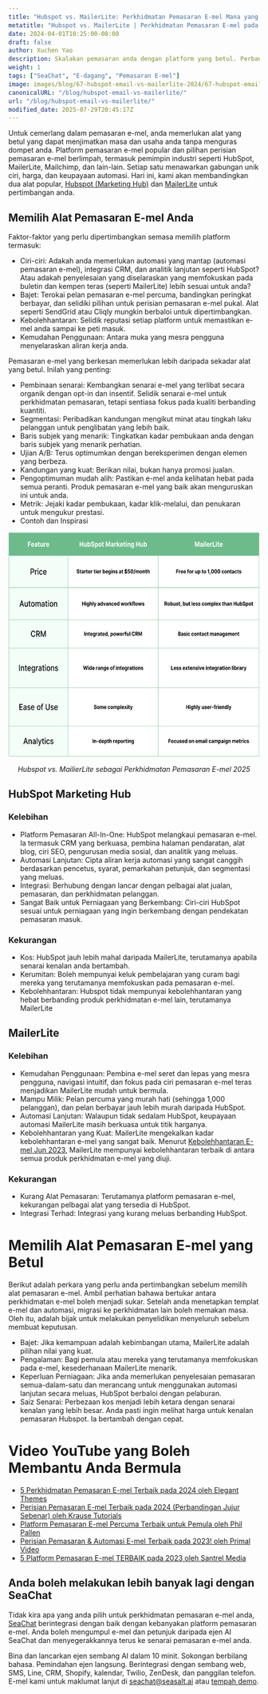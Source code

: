 ```yaml
---
title: "Hubspot vs. MailerLite: Perkhidmatan Pemasaran E-mel Mana yang Sesuai untuk Anda pada 2025?"
metatitle: "Hubspot vs. MailerLite | Perkhidmatan Pemasaran E-mel pada 2025"
date: 2024-04-01T10:25:00-08:00
draft: false
author: Xuchen Yao
description: Skalakan pemasaran anda dengan platform yang betul. Perbandingan HubSpot vs. MailerLite kami mendedahkan alat terbaik untuk meningkatkan penglibatan, menyelaraskan aliran kerja, dan menjimatkan wang anda.
weight: 1
tags: ["SeaChat", "E-dagang", "Pemasaran E-mel"]
image: images/blog/67-hubspot-email-vs-mailerlite-2024/67-hubspot-email-vs-mailerlite-2024.jpg
canonicalURL: "/blog/hubspot-email-vs-mailerlite/"
url: "/blog/hubspot-email-vs-mailerlite/"
modified_date: 2025-07-29T20:45:17Z
---
```


Untuk cemerlang dalam pemasaran e-mel, anda memerlukan alat yang betul yang dapat menjimatkan masa dan usaha anda tanpa menguras dompet anda. Platform pemasaran e-mel popular dan pilihan perisian pemasaran e-mel berlimpah, termasuk pemimpin industri seperti HubSpot, MailerLite, Mailchimp, dan lain-lain. Setiap satu menawarkan gabungan unik ciri, harga, dan keupayaan automasi. Hari ini, kami akan membandingkan dua alat popular, [Hubspot (Marketing Hub)](https://www.hubspot.com/products/marketing/professional) dan [MailerLite](https://www.mailerlite.com/) untuk pertimbangan anda.


## Memilih Alat Pemasaran E-mel Anda

Faktor-faktor yang perlu dipertimbangkan semasa memilih platform termasuk:

- Ciri-ciri: Adakah anda memerlukan automasi yang mantap (automasi pemasaran e-mel), integrasi CRM, dan analitik lanjutan seperti HubSpot? Atau adakah penyelesaian yang diselaraskan yang memfokuskan pada buletin dan kempen teras (seperti MailerLite) lebih sesuai untuk anda?
- Bajet: Terokai pelan pemasaran e-mel percuma, bandingkan peringkat berbayar, dan selidiki pilihan untuk perisian pemasaran e-mel pukal. Alat seperti SendGrid atau Cliqly mungkin berbaloi untuk dipertimbangkan.
- Kebolehhantaran: Selidik reputasi setiap platform untuk memastikan e-mel anda sampai ke peti masuk.
- Kemudahan Penggunaan: Antara muka yang mesra pengguna menyelaraskan aliran kerja anda.

Pemasaran e-mel yang berkesan memerlukan lebih daripada sekadar alat yang betul. Inilah yang penting:

- Pembinaan senarai: Kembangkan senarai e-mel yang terlibat secara organik dengan opt-in dan insentif. Selidik senarai e-mel untuk perkhidmatan pemasaran, tetapi sentiasa fokus pada kualiti berbanding kuantiti.
- Segmentasi: Peribadikan kandungan mengikut minat atau tingkah laku pelanggan untuk penglibatan yang lebih baik.
- Baris subjek yang menarik: Tingkatkan kadar pembukaan anda dengan baris subjek yang menarik perhatian.
- Ujian A/B: Terus optimumkan dengan bereksperimen dengan elemen yang berbeza.
- Kandungan yang kuat: Berikan nilai, bukan hanya promosi jualan.
- Pengoptimuman mudah alih: Pastikan e-mel anda kelihatan hebat pada semua peranti. Produk pemasaran e-mel yang baik akan menguruskan ini untuk anda.
- Metrik: Jejaki kadar pembukaan, kadar klik-melalui, dan penukaran untuk mengukur prestasi.
- Contoh dan Inspirasi


<center>
<img height="450px" src="/images/blog/67-hubspot-email-vs-mailerlite-2024/hubspot-and-mailerlite-email-marketing-service-comparison-2024.png" alt="Perbandingan Perkhidmatan Pemasaran E-mel Hubspot vs. MailerLite 2025"/>

*Hubspot vs. MailierLite sebagai Perkhidmatan Pemasaran E-mel 2025*
</center>

## HubSpot Marketing Hub

### Kelebihan

- Platform Pemasaran All-In-One: HubSpot melangkaui pemasaran e-mel. Ia termasuk CRM yang berkuasa, pembina halaman pendaratan, alat blog, ciri SEO, pengurusan media sosial, dan analitik yang meluas.
- Automasi Lanjutan: Cipta aliran kerja automasi yang sangat canggih berdasarkan pencetus, syarat, pemarkahan petunjuk, dan segmentasi yang meluas.
- Integrasi: Berhubung dengan lancar dengan pelbagai alat jualan, pemasaran, dan perkhidmatan pelanggan.
- Sangat Baik untuk Perniagaan yang Berkembang: Ciri-ciri HubSpot sesuai untuk perniagaan yang ingin berkembang dengan pendekatan pemasaran masuk.

### Kekurangan

- Kos: HubSpot jauh lebih mahal daripada MailerLite, terutamanya apabila senarai kenalan anda bertambah.
- Kerumitan: Boleh mempunyai keluk pembelajaran yang curam bagi mereka yang terutamanya memfokuskan pada pemasaran e-mel.
- Kebolehhantaran: Hubspot tidak mempunyai kebolehhantaran yang hebat berbanding produk perkhidmatan e-mel lain, terutamanya MailerLite

## MailerLite

### Kelebihan

- Kemudahan Penggunaan: Pembina e-mel seret dan lepas yang mesra pengguna, navigasi intuitif, dan fokus pada ciri pemasaran e-mel teras menjadikan MailerLite mudah untuk bermula.
- Mampu Milik: Pelan percuma yang murah hati (sehingga 1,000 pelanggan), dan pelan berbayar jauh lebih murah daripada HubSpot.
- Automasi Lanjutan: Walaupun tidak sedalam HubSpot, keupayaan automasi MailerLite masih berkuasa untuk titik harganya.
- Kebolehhantaran yang Kuat: MailerLite mengekalkan kadar kebolehhantaran e-mel yang sangat baik. Menurut [Kebolehhantaran E-mel Jun 2023](https://www.emailtooltester.com/en/blog/email-deliverability-june-2023/), MailerLite mempunyai kebolehhantaran terbaik di antara semua produk perkhidmatan e-mel yang diuji.

### Kekurangan

- Kurang Alat Pemasaran: Terutamanya platform pemasaran e-mel, kekurangan pelbagai alat yang tersedia di HubSpot.
- Integrasi Terhad: Integrasi yang kurang meluas berbanding HubSpot.

# Memilih Alat Pemasaran E-mel yang Betul

Berikut adalah perkara yang perlu anda pertimbangkan sebelum memilih alat pemasaran e-mel. Ambil perhatian bahawa bertukar antara perkhidmatan e-mel boleh menjadi sukar. Setelah anda menetapkan templat e-mel dan automasi, migrasi ke perkhidmatan lain boleh memakan masa. Oleh itu, adalah bijak untuk melakukan penyelidikan menyeluruh sebelum membuat keputusan.

- Bajet: Jika kemampuan adalah kebimbangan utama, MailerLite adalah pilihan nilai yang kuat.
- Pengalaman: Bagi pemula atau mereka yang terutamanya memfokuskan pada e-mel, kesederhanaan MailerLite menarik.
- Keperluan Perniagaan: Jika anda memerlukan penyelesaian pemasaran semua-dalam-satu dan merancang untuk menggunakan automasi lanjutan secara meluas, HubSpot berbaloi dengan pelaburan.
- Saiz Senarai: Perbezaan kos menjadi lebih ketara dengan senarai kenalan yang lebih besar. Anda pasti ingin melihat harga untuk kenalan pemasaran Hubspot. Ia bertambah dengan cepat.


# Video YouTube yang Boleh Membantu Anda Bermula

- [5 Perkhidmatan Pemasaran E-mel Terbaik pada 2024 oleh Elegant Themes](https://www.youtube.com/watch?v=FWxgafQAiUI)
- [Perisian Pemasaran E-mel Terbaik pada 2024 (Perbandingan Jujur Sebenar) oleh Krause Tutorials](https://www.youtube.com/watch?v=HM-FxC1jbJ4)
- [Platform Pemasaran E-mel Percuma Terbaik untuk Pemula oleh Phil Pallen](https://www.youtube.com/watch?v=aDXsec1WIcM)
- [Perisian Pemasaran & Automasi E-mel Terbaik pada 2023! oleh Primal Video](https://www.youtube.com/watch?v=ue64tBgnagA)
- [5 Platform Pemasaran E-mel TERBAIK pada 2023 oleh Santrel Media](https://www.youtube.com/watch?v=GvyNW2njcGE)

## Anda boleh melakukan lebih banyak lagi dengan SeaChat

Tidak kira apa yang anda pilih untuk perkhidmatan pemasaran e-mel anda, [SeaChat](https://chat.seasalt.ai/?utm_source=blog) berintegrasi dengan baik dengan kebanyakan platform pemasaran e-mel. Anda boleh mengumpul e-mel dan petunjuk daripada ejen AI SeaChat dan menyegerakkannya terus ke senarai pemasaran e-mel anda.

Bina dan lancarkan ejen sembang AI dalam 10 minit. Sokongan berbilang bahasa. Pemindahan ejen langsung. Berintegrasi dengan sembang web, SMS, Line, CRM, Shopify, kalendar, Twilio, ZenDesk, dan panggilan telefon. E-mel kami untuk maklumat lanjut di [seachat@seasalt.ai](mailto:seameet@seasalt.ai) atau [tempah demo](https://meetings.hubspot.com/seasalt-ai/seasalt-meeting).
